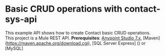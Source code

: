 # Basic CRUD operations with contact-sys-api

This example API shows how to create Contact basic CRUD operations.
This project is a Mule REST API.
**Prerequisites**: [Anypoint Studio 7.x](https://www.mulesoft.com/lp/dl/studio), [Maven] (https://maven.apache.org/download.cgi), [SQL Server Express] () or [MySQL] 
